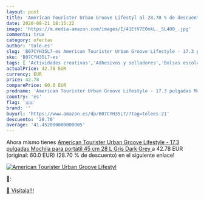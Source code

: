 ```yaml
---
layout: post
title: 'American Tourister Urban Groove Lifestyl al 28.70 % de descuento'
date: 2020-08-21 18:15:22
image: 'https://m.media-amazon.com/images/I/41EtV7E0nkL._SL400_.jpg'
comments: true
category: ofertas
author: 'tole.es'
slug: 'B07CYH35L7-es American Tourister Urban Groove Lifestyle - 17.3 pulgadas...'
sku: 'B07CYH35L7-es'
tags: [ 'Actividades creativas','Adhesivos y selladores','Bolsas escolares','Bricolaje y herramientas','Cuchillos de cocina','Equipaje','Ferretería','Hogar y cocina','Juegos de cuchillos de cocina','Juguetes','Juguetes y juegos','Lápices de colores para niños','Material de escritura y dibujo para niños','Mochilas, estuches y sets escolares','Pegamentos instantáneos','Utensilios de cocina','mochila', ]
actualPrice: 42.78 EUR
currency: EUR
price: 42.78
comparePrice: 60.0 EUR
prodname: 'American Tourister Urban Groove Lifestyle - 17.3 pulgadas Mochila para portátil 45 cm  28 L  Gris  Dark Grey '
country: 'es'
flag: '🇪🇸'
brand: ''
buyurl: 'https://www.amazon.es/dp/B07CYH35L7/?tag=tolees-21'
descuento: '28.70'
average: '41.452000000000005'
---
```


Ahora mismo tienes [American Tourister Urban Groove Lifestyle - 17.3 pulgadas Mochila para portátil 45 cm  28 L  Gris  Dark Grey ](https://www.amazon.es/dp/B07CYH35L7/?tag=tolees-21) a 42.78 EUR (original: 60.0 EUR) (28.70 %  de descuento) en el siguiente enlace!

[![American Tourister Urban Groove Lifestyl](https://m.media-amazon.com/images/I/41EtV7E0nkL._SL400_.jpg)](https://www.amazon.es/dp/B07CYH35L7/?tag=tolees-21)

🔎:


[🛒 Visítala!!!](https://www.amazon.es/dp/B07CYH35L7/?tag=tolees-21)
